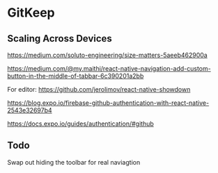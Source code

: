 # GitKeep


## Scaling Across Devices

https://medium.com/soluto-engineering/size-matters-5aeeb462900a

https://medium.com/@my.maithi/react-native-navigation-add-custom-button-in-the-middle-of-tabbar-6c390201a2bb 

For editor:
https://github.com/jerolimov/react-native-showdown


https://blog.expo.io/firebase-github-authentication-with-react-native-2543e32697b4

https://docs.expo.io/guides/authentication/#github

## Todo

Swap out hiding the toolbar for  real naviagtion
